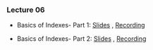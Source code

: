 ### Lecture 06

- Basics of Indexes- Part 1: [Slides](https://drive.google.com/file/d/15eYJHWJvTMsbe_r-OgBdeqqDB8kDAV6N/view?usp=sharing) ,  [Recording](https://drive.google.com/file/d/1P1E6wvCxhL3j6aON0zcQBkYXMixzlWmQ/view?usp=sharing)

-  Basics of Indexes- Part 2: [Slides](https://drive.google.com/file/d/1LjA3Blq96CgfZkCa3nyia54FROFKMWYh/view?usp=sharing) ,  [Recording](https://drive.google.com/file/d/1hnYWuXWyVPWvxXtBp6XSDI-xxBlaVDOe/view?usp=sharing)

  

